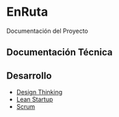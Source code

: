 # EnRuta

Documentación del Proyecto

## Documentación Técnica

## Desarrollo
- [Design Thinking](./Documentacion-Desarrollo/DesignThinking.md)
- [Lean Startup](./Documentacion-Desarrollo/LearnStartup.md)
- [Scrum](./Documentacion-Desarrollo/Scrum.md)
